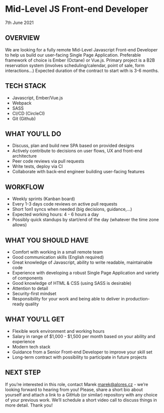 # Mid-Level JS Front-end Developer
7th June 2021

## OVERVIEW
We are looking for a fully remote Mid-Level Javascript Front-end Developer to help us build our user-facing Single Page Application. Preferable framework of choice is Ember (Octane) or Vue.js. Primary project is a B2B reservation system (involves scheduling/calendar, point of sale, form interactions...) Expected duration of the contract to start with is 3-6 months. 

## TECH STACK

* Javascript, Ember/Vue.js
* Webpack
* SASS
* CI/CD (CircleCI)
* Git (Github)

## WHAT YOU’LL DO

* Discuss, plan and build new SPA based on provided designs
* Actively contribute to decisions on user flows, UX and front-end architecture
* Peer code reviews via pull requests
* Write tests, deploy via CI
* Collaborate with back-end engineer building user-facing features

## WORKFLOW

* Weekly sprints (Kanban board)
* Every 1-3 days code reviews on active pull requests
* Short 1on1 syncs when needed (big decisions, guidance,...)
* Expected working hours: 4 - 6 hours a day
* Possibly quick standups by start/end of the day (whatever the time zone allows)

## WHAT YOU SHOULD HAVE

* Comfort with working in a small remote team
* Good communication skills (English required)
* Great knowledge of Javascript, ability to write readable, maintainable code
* Experience with developing a robust Single Page Application and variety of components
* Good knowledge of HTML & CSS (using SASS is desirable)
* Attention to detail
* Security-first mindset
* Responsibility for your work and being able to deliver in production-ready quality

## WHAT YOU’LL GET

* Flexible work environment and working hours
* Salary in range of $1,000 - $1,500 per month based on your ability and experience
* Modern tech stack
* Guidance from a Senior Front-end Developer to improve your skill set
* Long-term contract with possibility to participate in future projects

## NEXT STEP

If you’re interested in this role, contact Marek <marek@alores.cz> - we’re looking forward to hearing from you! Please, share a short bio about yourself and attach a link to a GitHub (or similar) repository with any choice of your previous work. We’ll schedule a short video call to discuss things in more detail. Thank you!
